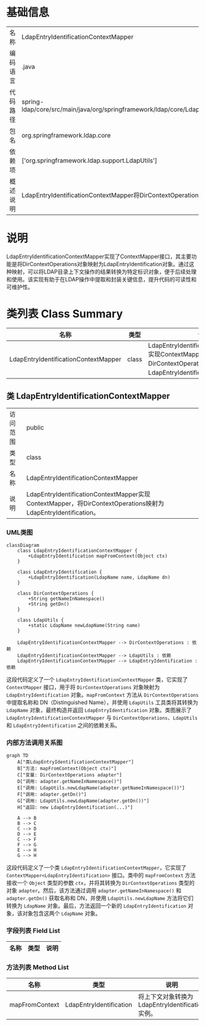 # 基础信息

|      |      |
|------|------|
| 名称 | LdapEntryIdentificationContextMapper |
| 编码语言 | .java |
| 代码路径 | spring-ldap/core/src/main/java/org/springframework/ldap/core/LdapEntryIdentificationContextMapper.java |
| 包名 | org.springframework.ldap.core |
| 依赖项 | ['org.springframework.ldap.support.LdapUtils'] |
| 概述说明 | LdapEntryIdentificationContextMapper将DirContextOperations映射为LdapEntryIdentification。 |

# 说明

LdapEntryIdentificationContextMapper实现了ContextMapper接口，其主要功能是将DirContextOperations对象映射为LdapEntryIdentification对象。通过这种映射，可以将LDAP目录上下文操作的结果转换为特定标识对象，便于后续处理和使用。该实现有助于在LDAP操作中提取和封装关键信息，提升代码的可读性和可维护性。

# 类列表 Class Summary

| 名称   | 类型  | 说明 |
|-------|------|-------------|
| LdapEntryIdentificationContextMapper | class | LdapEntryIdentificationContextMapper实现ContextMapper，将DirContextOperations映射为LdapEntryIdentification。 |



## 类 LdapEntryIdentificationContextMapper

|      |      |
|------|------|
| 访问范围 | public |
| 类型 | class |
| 名称 | LdapEntryIdentificationContextMapper |
| 说明 | LdapEntryIdentificationContextMapper实现ContextMapper，将DirContextOperations映射为LdapEntryIdentification。 |


### UML类图

```mermaid
classDiagram
    class LdapEntryIdentificationContextMapper {
        +LdapEntryIdentification mapFromContext(Object ctx)
    }

    class LdapEntryIdentification {
        +LdapEntryIdentification(LdapName name, LdapName dn)
    }

    class DirContextOperations {
        +String getNameInNamespace()
        +String getDn()
    }

    class LdapUtils {
        +static LdapName newLdapName(String name)
    }

    LdapEntryIdentificationContextMapper --> DirContextOperations : 依赖
    LdapEntryIdentificationContextMapper --> LdapUtils : 依赖
    LdapEntryIdentificationContextMapper --> LdapEntryIdentification : 依赖
```

这段代码定义了一个 `LdapEntryIdentificationContextMapper` 类，它实现了 `ContextMapper` 接口，用于将 `DirContextOperations` 对象映射为 `LdapEntryIdentification` 对象。`mapFromContext` 方法从 `DirContextOperations` 中提取名称和 DN（Distinguished Name），并使用 `LdapUtils` 工具类将其转换为 `LdapName` 对象，最终构造并返回 `LdapEntryIdentification` 对象。类图展示了 `LdapEntryIdentificationContextMapper` 与 `DirContextOperations`、`LdapUtils` 和 `LdapEntryIdentification` 之间的依赖关系。


### 内部方法调用关系图

```mermaid
graph TD
    A["类LdapEntryIdentificationContextMapper"]
    B["方法: mapFromContext(Object ctx)"]
    C["变量: DirContextOperations adapter"]
    D["调用: adapter.getNameInNamespace()"]
    E["调用: LdapUtils.newLdapName(adapter.getNameInNamespace())"]
    F["调用: adapter.getDn()"]
    G["调用: LdapUtils.newLdapName(adapter.getDn())"]
    H["返回: new LdapEntryIdentification(...)"]

    A --> B
    B --> C
    C --> D
    D --> E
    C --> F
    F --> G
    E --> H
    G --> H
```

这段代码定义了一个类 `LdapEntryIdentificationContextMapper`，它实现了 `ContextMapper<LdapEntryIdentification>` 接口。类中的 `mapFromContext` 方法接收一个 `Object` 类型的参数 `ctx`，并将其转换为 `DirContextOperations` 类型的对象 `adapter`。然后，该方法通过调用 `adapter.getNameInNamespace()` 和 `adapter.getDn()` 获取名称和 DN，并使用 `LdapUtils.newLdapName` 方法将它们转换为 `LdapName` 对象。最后，方法返回一个新的 `LdapEntryIdentification` 对象，该对象包含这两个 `LdapName` 对象。

### 字段列表 Field List

| 名称  | 类型  | 说明 |
|-------|-------|------|

### 方法列表 Method List

| 名称  | 类型  | 说明 |
|-------|-------|------|
| mapFromContext | LdapEntryIdentification | 将上下文对象转换为LdapEntryIdentification实例。 |




